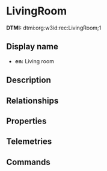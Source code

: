 # LivingRoom
**DTMI:** dtmi:org:w3id:rec:LivingRoom;1
## Display name
- **en:** Living room
## Description
## Relationships
## Properties
## Telemetries
## Commands
